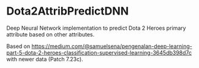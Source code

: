 # Dota2AttribPredictDNN
Deep Neural Network implementation to predict Dota 2 Heroes primary attribute based on other attributes.

Based on https://medium.com/@samuelsena/pengenalan-deep-learning-part-5-dota-2-heroes-classification-supervised-learning-3645db398d7c with newer data (Patch 7.23c).
